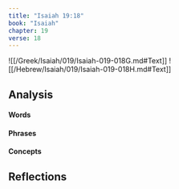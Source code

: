 ```yaml
---
title: "Isaiah 19:18"
book: "Isaiah"
chapter: 19
verse: 18
---
```

![[/Greek/Isaiah/019/Isaiah-019-018G.md#Text]]
![[/Hebrew/Isaiah/019/Isaiah-019-018H.md#Text]]

## Analysis

#### Words

#### Phrases

#### Concepts

## Reflections
